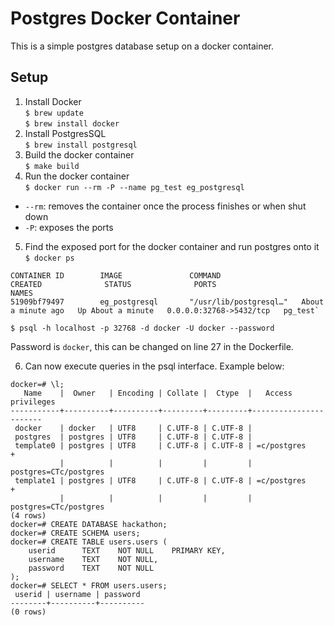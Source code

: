 # Postgres Docker Container

This is a simple postgres database setup on a docker container.

## Setup
1. Install Docker<br>
`$ brew update`<br>
`$ brew install docker`
2. Install PostgresSQL<br>
`$ brew install postgresql`
3. Build the docker container<br>
`$ make build`
4. Run the docker container<br>
`$ docker run --rm -P --name pg_test eg_postgresql`
- `--rm`: removes the container once the process finishes or when shut down
- `-P`: exposes the ports
5. Find the exposed port for the docker container and run postgres onto it<br>
`$ docker ps`<br>

<pre><code>CONTAINER ID        IMAGE               COMMAND                  CREATED              STATUS              PORTS                     NAMES
51909bf79497        eg_postgresql       "/usr/lib/postgresql…"   About a minute ago   Up About a minute   0.0.0.0:32768->5432/tcp   pg_test`
</code></pre>

`$ psql -h localhost -p 32768 -d docker -U docker --password` 

Password is `docker`, this can be changed on line 27 in the Dockerfile.

6. Can now execute queries in the psql interface. Example below:
<pre><code>docker=# \l;
   Name    |  Owner   | Encoding | Collate |  Ctype  |   Access privileges   
-----------+----------+----------+---------+---------+-----------------------
 docker    | docker   | UTF8     | C.UTF-8 | C.UTF-8 | 
 postgres  | postgres | UTF8     | C.UTF-8 | C.UTF-8 | 
 template0 | postgres | UTF8     | C.UTF-8 | C.UTF-8 | =c/postgres          +
           |          |          |         |         | postgres=CTc/postgres
 template1 | postgres | UTF8     | C.UTF-8 | C.UTF-8 | =c/postgres          +
           |          |          |         |         | postgres=CTc/postgres
(4 rows)
docker=# CREATE DATABASE hackathon;
docker=# CREATE SCHEMA users;
docker=# CREATE TABLE users.users (
    userid      TEXT    NOT NULL    PRIMARY KEY,
    username    TEXT    NOT NULL,
    password    TEXT    NOT NULL
);
docker=# SELECT * FROM users.users;
 userid | username | password
--------+----------+----------
(0 rows)
</code></pre>